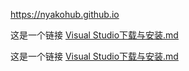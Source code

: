 <https://nyakohub.github.io>

这是一个链接 [Visual Studio下载与安装.md](ASP.NET/Visual%20Studio下载与安装.md)

这是一个链接 [Visual Studio下载与安装.md](/ASP.NET/Visual%20Studio下载与安装.md)